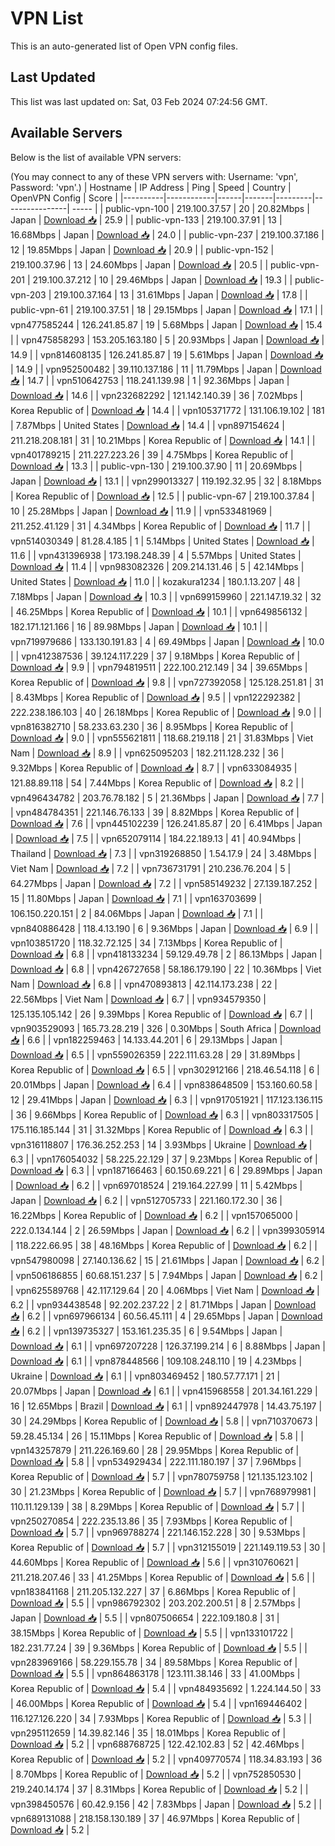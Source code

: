# VPN List

This is an auto-generated list of Open VPN config files.

## Last Updated

This list was last updated on: Sat, 03 Feb 2024 07:24:56 GMT.

## Available Servers

Below is the list of available VPN servers:

(You may connect to any of these VPN servers with: Username: 'vpn', Password: 'vpn'.)
| Hostname | IP Address | Ping | Speed | Country | OpenVPN Config | Score |
|----------|------------|------|-------|---------|----------------| ----- |
| public-vpn-100 | 219.100.37.57 | 20 | 20.82Mbps | Japan | [Download 📥](./configs/server_0_JP.ovpn) | 25.9 |
| public-vpn-133 | 219.100.37.91 | 13 | 16.68Mbps | Japan | [Download 📥](./configs/server_1_JP.ovpn) | 24.0 |
| public-vpn-237 | 219.100.37.186 | 12 | 19.85Mbps | Japan | [Download 📥](./configs/server_2_JP.ovpn) | 20.9 |
| public-vpn-152 | 219.100.37.96 | 13 | 24.60Mbps | Japan | [Download 📥](./configs/server_3_JP.ovpn) | 20.5 |
| public-vpn-201 | 219.100.37.212 | 10 | 29.46Mbps | Japan | [Download 📥](./configs/server_4_JP.ovpn) | 19.3 |
| public-vpn-203 | 219.100.37.164 | 13 | 31.61Mbps | Japan | [Download 📥](./configs/server_5_JP.ovpn) | 17.8 |
| public-vpn-61 | 219.100.37.51 | 18 | 29.15Mbps | Japan | [Download 📥](./configs/server_6_JP.ovpn) | 17.1 |
| vpn477585244 | 126.241.85.87 | 19 | 5.68Mbps | Japan | [Download 📥](./configs/server_7_JP.ovpn) | 15.4 |
| vpn475858293 | 153.205.163.180 | 5 | 20.93Mbps | Japan | [Download 📥](./configs/server_8_JP.ovpn) | 14.9 |
| vpn814608135 | 126.241.85.87 | 19 | 5.61Mbps | Japan | [Download 📥](./configs/server_9_JP.ovpn) | 14.9 |
| vpn952500482 | 39.110.137.186 | 11 | 11.79Mbps | Japan | [Download 📥](./configs/server_10_JP.ovpn) | 14.7 |
| vpn510642753 | 118.241.139.98 | 1 | 92.36Mbps | Japan | [Download 📥](./configs/server_11_JP.ovpn) | 14.6 |
| vpn232682292 | 121.142.140.39 | 36 | 7.02Mbps | Korea Republic of | [Download 📥](./configs/server_12_KR.ovpn) | 14.4 |
| vpn105371772 | 131.106.19.102 | 181 | 7.87Mbps | United States | [Download 📥](./configs/server_13_US.ovpn) | 14.4 |
| vpn897154624 | 211.218.208.181 | 31 | 10.21Mbps | Korea Republic of | [Download 📥](./configs/server_14_KR.ovpn) | 14.1 |
| vpn401789215 | 211.227.223.26 | 39 | 4.75Mbps | Korea Republic of | [Download 📥](./configs/server_15_KR.ovpn) | 13.3 |
| public-vpn-130 | 219.100.37.90 | 11 | 20.69Mbps | Japan | [Download 📥](./configs/server_16_JP.ovpn) | 13.1 |
| vpn299013327 | 119.192.32.95 | 32 | 8.18Mbps | Korea Republic of | [Download 📥](./configs/server_17_KR.ovpn) | 12.5 |
| public-vpn-67 | 219.100.37.84 | 10 | 25.28Mbps | Japan | [Download 📥](./configs/server_18_JP.ovpn) | 11.9 |
| vpn533481969 | 211.252.41.129 | 31 | 4.34Mbps | Korea Republic of | [Download 📥](./configs/server_19_KR.ovpn) | 11.7 |
| vpn514030349 | 81.28.4.185 | 1 | 5.14Mbps | United States | [Download 📥](./configs/server_20_US.ovpn) | 11.6 |
| vpn431396938 | 173.198.248.39 | 4 | 5.57Mbps | United States | [Download 📥](./configs/server_21_US.ovpn) | 11.4 |
| vpn983082326 | 209.214.131.46 | 5 | 42.14Mbps | United States | [Download 📥](./configs/server_22_US.ovpn) | 11.0 |
| kozakura1234 | 180.1.13.207 | 48 | 7.18Mbps | Japan | [Download 📥](./configs/server_23_JP.ovpn) | 10.3 |
| vpn699159960 | 221.147.19.32 | 32 | 46.25Mbps | Korea Republic of | [Download 📥](./configs/server_24_KR.ovpn) | 10.1 |
| vpn649856132 | 182.171.121.166 | 16 | 89.98Mbps | Japan | [Download 📥](./configs/server_25_JP.ovpn) | 10.1 |
| vpn719979686 | 133.130.191.83 | 4 | 69.49Mbps | Japan | [Download 📥](./configs/server_26_JP.ovpn) | 10.0 |
| vpn412387536 | 39.124.117.229 | 37 | 9.18Mbps | Korea Republic of | [Download 📥](./configs/server_27_KR.ovpn) | 9.9 |
| vpn794819511 | 222.100.212.149 | 34 | 39.65Mbps | Korea Republic of | [Download 📥](./configs/server_28_KR.ovpn) | 9.8 |
| vpn727392058 | 125.128.251.81 | 31 | 8.43Mbps | Korea Republic of | [Download 📥](./configs/server_29_KR.ovpn) | 9.5 |
| vpn122292382 | 222.238.186.103 | 40 | 26.18Mbps | Korea Republic of | [Download 📥](./configs/server_30_KR.ovpn) | 9.0 |
| vpn816382710 | 58.233.63.230 | 36 | 8.95Mbps | Korea Republic of | [Download 📥](./configs/server_31_KR.ovpn) | 9.0 |
| vpn555621811 | 118.68.219.118 | 21 | 31.83Mbps | Viet Nam | [Download 📥](./configs/server_32_VN.ovpn) | 8.9 |
| vpn625095203 | 182.211.128.232 | 36 | 9.32Mbps | Korea Republic of | [Download 📥](./configs/server_33_KR.ovpn) | 8.7 |
| vpn633084935 | 121.88.89.118 | 54 | 7.44Mbps | Korea Republic of | [Download 📥](./configs/server_34_KR.ovpn) | 8.2 |
| vpn496434782 | 203.76.78.182 | 5 | 21.36Mbps | Japan | [Download 📥](./configs/server_35_JP.ovpn) | 7.7 |
| vpn484784351 | 221.146.76.133 | 39 | 8.82Mbps | Korea Republic of | [Download 📥](./configs/server_36_KR.ovpn) | 7.6 |
| vpn445102239 | 126.241.85.87 | 20 | 6.41Mbps | Japan | [Download 📥](./configs/server_37_JP.ovpn) | 7.5 |
| vpn652079114 | 184.22.189.13 | 41 | 40.94Mbps | Thailand | [Download 📥](./configs/server_38_TH.ovpn) | 7.3 |
| vpn319268850 | 1.54.17.9 | 24 | 3.48Mbps | Viet Nam | [Download 📥](./configs/server_39_VN.ovpn) | 7.2 |
| vpn736731791 | 210.236.76.204 | 5 | 64.27Mbps | Japan | [Download 📥](./configs/server_40_JP.ovpn) | 7.2 |
| vpn585149232 | 27.139.187.252 | 15 | 11.80Mbps | Japan | [Download 📥](./configs/server_41_JP.ovpn) | 7.1 |
| vpn163703699 | 106.150.220.151 | 2 | 84.06Mbps | Japan | [Download 📥](./configs/server_42_JP.ovpn) | 7.1 |
| vpn840886428 | 118.4.13.190 | 6 | 9.36Mbps | Japan | [Download 📥](./configs/server_43_JP.ovpn) | 6.9 |
| vpn103851720 | 118.32.72.125 | 34 | 7.13Mbps | Korea Republic of | [Download 📥](./configs/server_44_KR.ovpn) | 6.8 |
| vpn418133234 | 59.129.49.78 | 2 | 86.13Mbps | Japan | [Download 📥](./configs/server_45_JP.ovpn) | 6.8 |
| vpn426727658 | 58.186.179.190 | 22 | 10.36Mbps | Viet Nam | [Download 📥](./configs/server_46_VN.ovpn) | 6.8 |
| vpn470893813 | 42.114.173.238 | 22 | 22.56Mbps | Viet Nam | [Download 📥](./configs/server_47_VN.ovpn) | 6.7 |
| vpn934579350 | 125.135.105.142 | 26 | 9.39Mbps | Korea Republic of | [Download 📥](./configs/server_48_KR.ovpn) | 6.7 |
| vpn903529093 | 165.73.28.219 | 326 | 0.30Mbps | South Africa | [Download 📥](./configs/server_49_ZA.ovpn) | 6.6 |
| vpn182259463 | 14.133.44.201 | 6 | 29.13Mbps | Japan | [Download 📥](./configs/server_50_JP.ovpn) | 6.5 |
| vpn559026359 | 222.111.63.28 | 29 | 31.89Mbps | Korea Republic of | [Download 📥](./configs/server_51_KR.ovpn) | 6.5 |
| vpn302912166 | 218.46.54.118 | 6 | 20.01Mbps | Japan | [Download 📥](./configs/server_52_JP.ovpn) | 6.4 |
| vpn838648509 | 153.160.60.58 | 12 | 29.41Mbps | Japan | [Download 📥](./configs/server_53_JP.ovpn) | 6.3 |
| vpn917051921 | 117.123.136.115 | 36 | 9.66Mbps | Korea Republic of | [Download 📥](./configs/server_54_KR.ovpn) | 6.3 |
| vpn803317505 | 175.116.185.144 | 31 | 31.32Mbps | Korea Republic of | [Download 📥](./configs/server_55_KR.ovpn) | 6.3 |
| vpn316118807 | 176.36.252.253 | 14 | 3.93Mbps | Ukraine | [Download 📥](./configs/server_56_UA.ovpn) | 6.3 |
| vpn176054032 | 58.225.22.129 | 37 | 9.23Mbps | Korea Republic of | [Download 📥](./configs/server_57_KR.ovpn) | 6.3 |
| vpn187166463 | 60.150.69.221 | 6 | 29.89Mbps | Japan | [Download 📥](./configs/server_58_JP.ovpn) | 6.2 |
| vpn697018524 | 219.164.227.99 | 11 | 5.42Mbps | Japan | [Download 📥](./configs/server_59_JP.ovpn) | 6.2 |
| vpn512705733 | 221.160.172.30 | 36 | 16.22Mbps | Korea Republic of | [Download 📥](./configs/server_60_KR.ovpn) | 6.2 |
| vpn157065000 | 222.0.134.144 | 2 | 26.59Mbps | Japan | [Download 📥](./configs/server_61_JP.ovpn) | 6.2 |
| vpn399305914 | 118.222.66.95 | 38 | 48.16Mbps | Korea Republic of | [Download 📥](./configs/server_62_KR.ovpn) | 6.2 |
| vpn547980098 | 27.140.136.62 | 15 | 21.61Mbps | Japan | [Download 📥](./configs/server_63_JP.ovpn) | 6.2 |
| vpn506186855 | 60.68.151.237 | 5 | 7.94Mbps | Japan | [Download 📥](./configs/server_64_JP.ovpn) | 6.2 |
| vpn625589768 | 42.117.129.64 | 20 | 4.06Mbps | Viet Nam | [Download 📥](./configs/server_65_VN.ovpn) | 6.2 |
| vpn934438548 | 92.202.237.22 | 2 | 81.71Mbps | Japan | [Download 📥](./configs/server_66_JP.ovpn) | 6.2 |
| vpn697966134 | 60.56.45.111 | 4 | 29.65Mbps | Japan | [Download 📥](./configs/server_67_JP.ovpn) | 6.2 |
| vpn139735327 | 153.161.235.35 | 6 | 9.54Mbps | Japan | [Download 📥](./configs/server_68_JP.ovpn) | 6.1 |
| vpn697207228 | 126.37.199.214 | 6 | 8.88Mbps | Japan | [Download 📥](./configs/server_69_JP.ovpn) | 6.1 |
| vpn878448566 | 109.108.248.110 | 19 | 4.23Mbps | Ukraine | [Download 📥](./configs/server_70_UA.ovpn) | 6.1 |
| vpn803469452 | 180.57.77.171 | 21 | 20.07Mbps | Japan | [Download 📥](./configs/server_71_JP.ovpn) | 6.1 |
| vpn415968558 | 201.34.161.229 | 16 | 12.65Mbps | Brazil | [Download 📥](./configs/server_72_BR.ovpn) | 6.1 |
| vpn892447978 | 14.43.75.197 | 30 | 24.29Mbps | Korea Republic of | [Download 📥](./configs/server_73_KR.ovpn) | 5.8 |
| vpn710370673 | 59.28.45.134 | 26 | 15.11Mbps | Korea Republic of | [Download 📥](./configs/server_74_KR.ovpn) | 5.8 |
| vpn143257879 | 211.226.169.60 | 28 | 29.95Mbps | Korea Republic of | [Download 📥](./configs/server_75_KR.ovpn) | 5.8 |
| vpn534929434 | 222.111.180.197 | 37 | 7.96Mbps | Korea Republic of | [Download 📥](./configs/server_76_KR.ovpn) | 5.7 |
| vpn780759758 | 121.135.123.102 | 30 | 21.23Mbps | Korea Republic of | [Download 📥](./configs/server_77_KR.ovpn) | 5.7 |
| vpn768979981 | 110.11.129.139 | 38 | 8.29Mbps | Korea Republic of | [Download 📥](./configs/server_78_KR.ovpn) | 5.7 |
| vpn250270854 | 222.235.13.86 | 35 | 7.93Mbps | Korea Republic of | [Download 📥](./configs/server_79_KR.ovpn) | 5.7 |
| vpn969788274 | 221.146.152.228 | 30 | 9.53Mbps | Korea Republic of | [Download 📥](./configs/server_80_KR.ovpn) | 5.7 |
| vpn312155019 | 221.149.119.53 | 30 | 44.60Mbps | Korea Republic of | [Download 📥](./configs/server_81_KR.ovpn) | 5.6 |
| vpn310760621 | 211.218.207.46 | 33 | 41.25Mbps | Korea Republic of | [Download 📥](./configs/server_82_KR.ovpn) | 5.6 |
| vpn183841168 | 211.205.132.227 | 37 | 6.86Mbps | Korea Republic of | [Download 📥](./configs/server_83_KR.ovpn) | 5.5 |
| vpn986792302 | 203.202.200.51 | 8 | 2.57Mbps | Japan | [Download 📥](./configs/server_84_JP.ovpn) | 5.5 |
| vpn807506654 | 222.109.180.8 | 31 | 38.15Mbps | Korea Republic of | [Download 📥](./configs/server_85_KR.ovpn) | 5.5 |
| vpn133101722 | 182.231.77.24 | 39 | 9.36Mbps | Korea Republic of | [Download 📥](./configs/server_86_KR.ovpn) | 5.5 |
| vpn283969166 | 58.229.155.78 | 34 | 89.58Mbps | Korea Republic of | [Download 📥](./configs/server_87_KR.ovpn) | 5.5 |
| vpn864863178 | 123.111.38.146 | 33 | 41.00Mbps | Korea Republic of | [Download 📥](./configs/server_88_KR.ovpn) | 5.4 |
| vpn484935692 | 1.224.144.50 | 33 | 46.00Mbps | Korea Republic of | [Download 📥](./configs/server_89_KR.ovpn) | 5.4 |
| vpn169446402 | 116.127.126.220 | 34 | 7.93Mbps | Korea Republic of | [Download 📥](./configs/server_90_KR.ovpn) | 5.3 |
| vpn295112659 | 14.39.82.146 | 35 | 18.01Mbps | Korea Republic of | [Download 📥](./configs/server_91_KR.ovpn) | 5.2 |
| vpn688768725 | 122.42.102.83 | 52 | 42.46Mbps | Korea Republic of | [Download 📥](./configs/server_92_KR.ovpn) | 5.2 |
| vpn409770574 | 118.34.83.193 | 36 | 8.70Mbps | Korea Republic of | [Download 📥](./configs/server_93_KR.ovpn) | 5.2 |
| vpn752850530 | 219.240.14.174 | 37 | 8.31Mbps | Korea Republic of | [Download 📥](./configs/server_94_KR.ovpn) | 5.2 |
| vpn398450576 | 60.42.9.156 | 42 | 7.83Mbps | Japan | [Download 📥](./configs/server_95_JP.ovpn) | 5.2 |
| vpn689131088 | 218.158.130.189 | 37 | 46.97Mbps | Korea Republic of | [Download 📥](./configs/server_96_KR.ovpn) | 5.2 |
